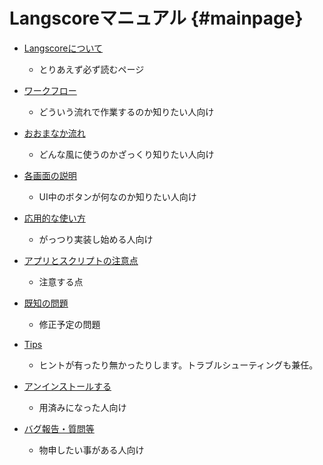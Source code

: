 # Langscoreマニュアル    {#mainpage}

* [Langscoreについて](#about)
  - とりあえず必ず読むページ

* [ワークフロー](#workflow)
  - どういう流れで作業するのか知りたい人向け

* [おおまなか流れ](#basic_usage)
  - どんな風に使うのかざっくり知りたい人向け
  
* [各画面の説明](#screen_description)
  - UI中のボタンが何なのか知りたい人向け

* [応用的な使い方](#usage_advance)
  - がっつり実装し始める人向け

* [アプリとスクリプトの注意点](#points_to_note)
  - 注意する点

* [既知の問題](#known_issues)
  - 修正予定の問題

* [Tips](#tips)
  - ヒントが有ったり無かったりします。トラブルシューティングも兼任。

* [アンインストールする](#uninstall)
  - 用済みになった人向け

* [バグ報告・質問等](#information)
  - 物申したい事がある人向け